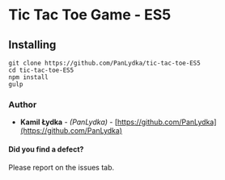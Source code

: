 # Tic Tac Toe Game - ES5

## Installing


```
git clone https://github.com/PanLydka/tic-tac-toe-ES5
cd tic-tac-toe-ES5
npm install
gulp
```


### Author
* **Kamil Łydka** - *(PanLydka)* - [https://github.com/PanLydka](https://github.com/PanLydka)




#### Did you find a defect? 
 Please report on the issues tab. 

